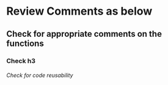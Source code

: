 # Review Comments as below
## Check for appropriate comments on the functions
### Check h3
###### Check for code reusability
